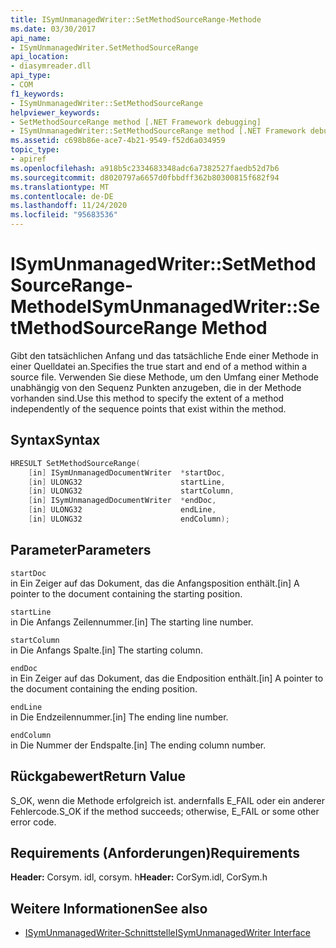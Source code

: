 ```yaml
---
title: ISymUnmanagedWriter::SetMethodSourceRange-Methode
ms.date: 03/30/2017
api_name:
- ISymUnmanagedWriter.SetMethodSourceRange
api_location:
- diasymreader.dll
api_type:
- COM
f1_keywords:
- ISymUnmanagedWriter::SetMethodSourceRange
helpviewer_keywords:
- SetMethodSourceRange method [.NET Framework debugging]
- ISymUnmanagedWriter::SetMethodSourceRange method [.NET Framework debugging]
ms.assetid: c698b86e-ace7-4b21-9549-f52d6a034959
topic_type:
- apiref
ms.openlocfilehash: a918b5c2334683348adc6a7382527faedb52d7b6
ms.sourcegitcommit: d8020797a6657d0fbbdff362b80300815f682f94
ms.translationtype: MT
ms.contentlocale: de-DE
ms.lasthandoff: 11/24/2020
ms.locfileid: "95683536"
---
```

# <a name="isymunmanagedwritersetmethodsourcerange-method"></a><span data-ttu-id="c107e-102">ISymUnmanagedWriter::SetMethodSourceRange-Methode</span><span class="sxs-lookup"><span data-stu-id="c107e-102">ISymUnmanagedWriter::SetMethodSourceRange Method</span></span>

<span data-ttu-id="c107e-103">Gibt den tatsächlichen Anfang und das tatsächliche Ende einer Methode in einer Quelldatei an.</span><span class="sxs-lookup"><span data-stu-id="c107e-103">Specifies the true start and end of a method within a source file.</span></span> <span data-ttu-id="c107e-104">Verwenden Sie diese Methode, um den Umfang einer Methode unabhängig von den Sequenz Punkten anzugeben, die in der Methode vorhanden sind.</span><span class="sxs-lookup"><span data-stu-id="c107e-104">Use this method to specify the extent of a method independently of the sequence points that exist within the method.</span></span>  
  
## <a name="syntax"></a><span data-ttu-id="c107e-105">Syntax</span><span class="sxs-lookup"><span data-stu-id="c107e-105">Syntax</span></span>  
  
```cpp  
HRESULT SetMethodSourceRange(  
    [in] ISymUnmanagedDocumentWriter  *startDoc,  
    [in] ULONG32                      startLine,  
    [in] ULONG32                      startColumn,  
    [in] ISymUnmanagedDocumentWriter  *endDoc,  
    [in] ULONG32                      endLine,  
    [in] ULONG32                      endColumn);  
```  
  
## <a name="parameters"></a><span data-ttu-id="c107e-106">Parameter</span><span class="sxs-lookup"><span data-stu-id="c107e-106">Parameters</span></span>  

 `startDoc`  
 <span data-ttu-id="c107e-107">in Ein Zeiger auf das Dokument, das die Anfangsposition enthält.</span><span class="sxs-lookup"><span data-stu-id="c107e-107">[in] A pointer to the document containing the starting position.</span></span>  
  
 `startLine`  
 <span data-ttu-id="c107e-108">in Die Anfangs Zeilennummer.</span><span class="sxs-lookup"><span data-stu-id="c107e-108">[in] The starting line number.</span></span>  
  
 `startColumn`  
 <span data-ttu-id="c107e-109">in Die Anfangs Spalte.</span><span class="sxs-lookup"><span data-stu-id="c107e-109">[in] The starting column.</span></span>  
  
 `endDoc`  
 <span data-ttu-id="c107e-110">in Ein Zeiger auf das Dokument, das die Endposition enthält.</span><span class="sxs-lookup"><span data-stu-id="c107e-110">[in] A pointer to the document containing the ending position.</span></span>  
  
 `endLine`  
 <span data-ttu-id="c107e-111">in Die Endzeilennummer.</span><span class="sxs-lookup"><span data-stu-id="c107e-111">[in] The ending line number.</span></span>  
  
 `endColumn`  
 <span data-ttu-id="c107e-112">in Die Nummer der Endspalte.</span><span class="sxs-lookup"><span data-stu-id="c107e-112">[in] The ending column number.</span></span>  
  
## <a name="return-value"></a><span data-ttu-id="c107e-113">Rückgabewert</span><span class="sxs-lookup"><span data-stu-id="c107e-113">Return Value</span></span>  

 <span data-ttu-id="c107e-114">S_OK, wenn die Methode erfolgreich ist. andernfalls E_FAIL oder ein anderer Fehlercode.</span><span class="sxs-lookup"><span data-stu-id="c107e-114">S_OK if the method succeeds; otherwise, E_FAIL or some other error code.</span></span>  
  
## <a name="requirements"></a><span data-ttu-id="c107e-115">Requirements (Anforderungen)</span><span class="sxs-lookup"><span data-stu-id="c107e-115">Requirements</span></span>  

 <span data-ttu-id="c107e-116">**Header:** Corsym. idl, corsym. h</span><span class="sxs-lookup"><span data-stu-id="c107e-116">**Header:** CorSym.idl, CorSym.h</span></span>  
  
## <a name="see-also"></a><span data-ttu-id="c107e-117">Weitere Informationen</span><span class="sxs-lookup"><span data-stu-id="c107e-117">See also</span></span>

- [<span data-ttu-id="c107e-118">ISymUnmanagedWriter-Schnittstelle</span><span class="sxs-lookup"><span data-stu-id="c107e-118">ISymUnmanagedWriter Interface</span></span>](isymunmanagedwriter-interface.md)
